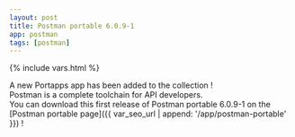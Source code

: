 ```yaml
---
layout: post
title: Postman portable 6.0.9-1
app: postman
tags: [postman]
---
```

{% include vars.html %}

A new Portapps app has been added to the collection !<br />
Postman is a complete toolchain for API developers.<br />
You can download this first release of Postman portable 6.0.9-1 on the [Postman portable page]({{ var_seo_url | append: '/app/postman-portable' }}) !